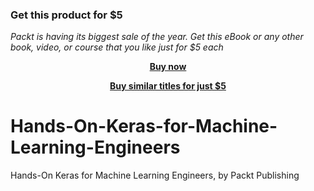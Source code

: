 
### Get this product for $5

<i>Packt is having its biggest sale of the year. Get this eBook or any other book, video, or course that you like just for $5 each</i>


<b><p align='center'>[Buy now](https://packt.link/9781803232522)</p></b>


<b><p align='center'>[Buy similar titles for just $5](https://subscription.packtpub.com/search)</p></b>


# Hands-On-Keras-for-Machine-Learning-Engineers
Hands-On Keras for Machine Learning Engineers, by Packt Publishing
